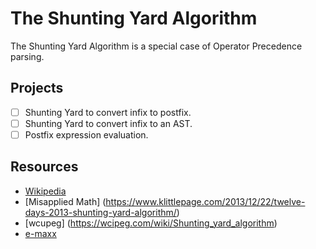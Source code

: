 # The Shunting Yard Algorithm

The Shunting Yard Algorithm is a special case of Operator Precedence parsing.

## Projects

  * [ ] Shunting Yard to convert infix to postfix.
  * [ ] Shunting Yard to convert infix to an AST.
  * [ ] Postfix expression evaluation.

## Resources

  * [Wikipedia](https://en.wikipedia.org/wiki/Shunting-yard_algorithm)
  * [Misapplied Math] (https://www.klittlepage.com/2013/12/22/twelve-days-2013-shunting-yard-algorithm/)
  * [wcupeg] (https://wcipeg.com/wiki/Shunting_yard_algorithm)
  * [e-maxx](https://cp-algorithms.com/string/expression_parsing.html)

